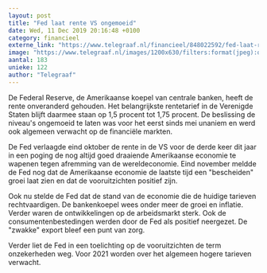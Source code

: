 ```yaml
---
layout: post
title: "Fed laat rente VS ongemoeid"
date: Wed, 11 Dec 2019 20:16:48 +0100
category: financieel
externe_link: "https://www.telegraaf.nl/financieel/848022592/fed-laat-rente-vs-ongemoeid"
image: "https://www.telegraaf.nl/images/1200x630/filters:format(jpeg):quality(80)/cdn-kiosk-api.telegraaf.nl/f9b49550-1c4a-11ea-8542-0217670beecd.jpg"
aantal: 183
unieke: 122
author: "Telegraaf"
---
```


<p class="intro">De Federal Reserve, de Amerikaanse koepel van centrale banken, heeft de rente onveranderd gehouden. Het belangrijkste rentetarief in de Verenigde Staten blijft daarmee staan op 1,5 procent tot 1,75 procent. De beslissing de niveau's ongemoeid te laten was voor het eerst sinds mei unaniem en werd ook algemeen verwacht op de financiële markten.</p> <p>De Fed verlaagde eind oktober de rente in de VS voor de derde keer dit jaar in een poging de nog altijd goed draaiende Amerikaanse economie te wapenen tegen afremming van de wereldeconomie. Eind november meldde de Fed nog dat de Amerikaanse economie de laatste tijd een "bescheiden" groei laat zien en dat de vooruitzichten positief zijn.</p><p>Ook nu stelde de Fed dat de stand van de economie die de huidige tarieven rechtvaardigen. De bankenkoepel wees onder meer de groei en inflatie. Verder waren de ontwikkelingen op de arbeidsmarkt sterk. Ook de consumentenbestedingen werden door de Fed als positief neergezet. De "zwakke" export bleef een punt van zorg.</p><p>Verder liet de Fed in een toelichting op de vooruitzichten de term onzekerheden weg. Voor 2021 worden over het algemeen hogere tarieven verwacht.</p>
